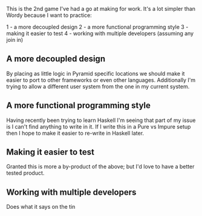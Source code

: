This is the 2nd game I've had a go at making for work. It's a lot simpler than
Wordy because I want to practice:

1 - a more decoupled design
2 - a more functional programming style
3 - making it easier to test
4 - working with multiple developers (assuming any join in)

A more decoupled design
---
By placing as little logic in Pyramid specific locations we should make it
easier to port to other frameworks or even other languages. Additionally I'm
trying to allow a different user system from the one in my current system.

A more functional programming style
---
Having recently been trying to learn Haskell I'm seeing that part of my issue
is I can't find anything to write in it. If I write this in a Pure vs Impure
setup then I hope to make it easier to re-write in Haskell later.

Making it easier to test
---
Granted this is more a by-product of the above; but I'd love to have a better
tested product.

Working with multiple developers
---
Does what it says on the tin
